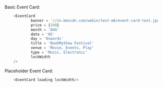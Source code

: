 Basic Event Card:

```js
	<EventCard
			banner = '//in.bmscdn.com/webin/test-m6/event-card-test.jpg'
			price = {100}
			month = 'AUG'
			date = '05'
			day = 'Onwards'
			title = 'BookMyShow Festival'
			venue = 'Movie, Events, Play'
			type = 'Music, Electronic'
			lockWidth
	/>
```

Placeholder Event Card:

```js
	<EventCard loading lockWidth/>
```



